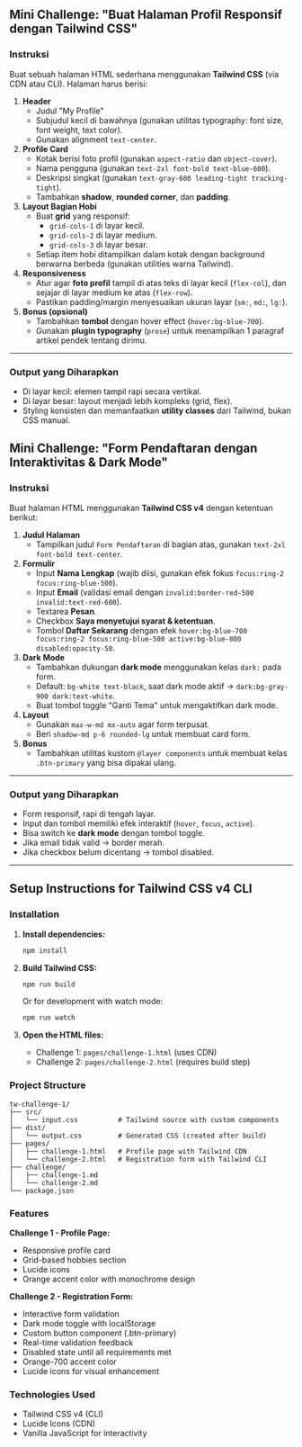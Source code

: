 ## Mini Challenge: "Buat Halaman Profil Responsif dengan Tailwind CSS"

### Instruksi

Buat sebuah halaman HTML sederhana menggunakan **Tailwind CSS** (via CDN atau CLI). Halaman harus berisi:

1. **Header**
   - Judul "My Profile"
   - Subjudul kecil di bawahnya (gunakan utilitas typography: font size, font weight, text color).
   - Gunakan alignment `text-center`.
2. **Profile Card**
   - Kotak berisi foto profil (gunakan `aspect-ratio` dan `object-cover`).
   - Nama pengguna (gunakan `text-2xl font-bold text-blue-600`).
   - Deskripsi singkat (gunakan `text-gray-600 leading-tight tracking-tight`).
   - Tambahkan **shadow**, **rounded corner**, dan **padding**.
3. **Layout Bagian Hobi**
   - Buat **grid** yang responsif:
     - `grid-cols-1` di layar kecil.
     - `grid-cols-2` di layar medium.
     - `grid-cols-3` di layar besar.
   - Setiap item hobi ditampilkan dalam kotak dengan background berwarna berbeda (gunakan utilities warna Tailwind).
4. **Responsiveness**
   - Atur agar **foto profil** tampil di atas teks di layar kecil (`flex-col`), dan sejajar di layar medium ke atas (`flex-row`).
   - Pastikan padding/margin menyesuaikan ukuran layar (`sm:`, `md:`, `lg:`).
5. **Bonus (opsional)**
   - Tambahkan **tombol** dengan hover effect (`hover:bg-blue-700`).
   - Gunakan **plugin typography** (`prose`) untuk menampilkan 1 paragraf artikel pendek tentang dirimu.

---

### Output yang Diharapkan

- Di layar kecil: elemen tampil rapi secara vertikal.
- Di layar besar: layout menjadi lebih kompleks (grid, flex).
- Styling konsisten dan memanfaatkan **utility classes** dari Tailwind, bukan CSS manual.

## Mini Challenge: "Form Pendaftaran dengan Interaktivitas & Dark Mode"

### Instruksi

Buat halaman HTML menggunakan **Tailwind CSS v4** dengan ketentuan berikut:

1. **Judul Halaman**
   - Tampilkan judul `Form Pendaftaran` di bagian atas, gunakan `text-2xl font-bold text-center`.
2. **Formulir**
   - Input **Nama Lengkap** (wajib diisi, gunakan efek fokus `focus:ring-2 focus:ring-blue-500`).
   - Input **Email** (validasi email dengan `invalid:border-red-500 invalid:text-red-600`).
   - Textarea **Pesan**.
   - Checkbox **Saya menyetujui syarat & ketentuan**.
   - Tombol **Daftar Sekarang** dengan efek `hover:bg-blue-700 focus:ring-2 focus:ring-blue-500 active:bg-blue-800 disabled:opacity-50`.
3. **Dark Mode**
   - Tambahkan dukungan **dark mode** menggunakan kelas `dark:` pada form.
   - Default: `bg-white text-black`, saat dark mode aktif → `dark:bg-gray-900 dark:text-white`.
   - Buat tombol toggle "Ganti Tema" untuk mengaktifkan dark mode.
4. **Layout**
   - Gunakan `max-w-md mx-auto` agar form terpusat.
   - Beri `shadow-md p-6 rounded-lg` untuk membuat card form.
5. **Bonus**
   - Tambahkan utilitas kustom `@layer components` untuk membuat kelas `.btn-primary` yang bisa dipakai ulang.

---

### Output yang Diharapkan

- Form responsif, rapi di tengah layar.
- Input dan tombol memiliki efek interaktif (`hover`, `focus`, `active`).
- Bisa switch ke **dark mode** dengan tombol toggle.
- Jika email tidak valid → border merah.
- Jika checkbox belum dicentang → tombol disabled.

---

## Setup Instructions for Tailwind CSS v4 CLI

### Installation

1. **Install dependencies:**

   ```bash
   npm install
   ```

2. **Build Tailwind CSS:**

   ```bash
   npm run build
   ```

   Or for development with watch mode:

   ```bash
   npm run watch
   ```

3. **Open the HTML files:**
   - Challenge 1: `pages/challenge-1.html` (uses CDN)
   - Challenge 2: `pages/challenge-2.html` (requires build step)

### Project Structure

```
tw-challenge-1/
├── src/
│   └── input.css          # Tailwind source with custom components
├── dist/
│   └── output.css         # Generated CSS (created after build)
├── pages/
│   ├── challenge-1.html   # Profile page with Tailwind CDN
│   └── challenge-2.html   # Registration form with Tailwind CLI
├── challenge/
│   ├── challenge-1.md
│   └── challenge-2.md
└── package.json
```

### Features

**Challenge 1 - Profile Page:**

- Responsive profile card
- Grid-based hobbies section
- Lucide icons
- Orange accent color with monochrome design

**Challenge 2 - Registration Form:**

- Interactive form validation
- Dark mode toggle with localStorage
- Custom button component (.btn-primary)
- Real-time validation feedback
- Disabled state until all requirements met
- Orange-700 accent color
- Lucide icons for visual enhancement

### Technologies Used

- Tailwind CSS v4 (CLI)
- Lucide Icons (CDN)
- Vanilla JavaScript for interactivity
